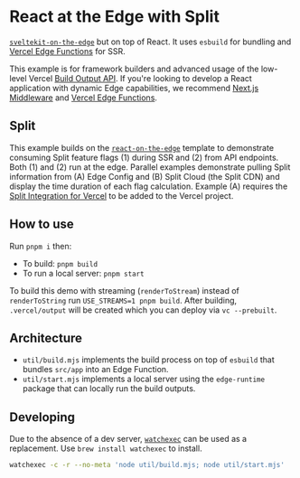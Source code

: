 # React at the Edge with Split

[`sveltekit-on-the-edge`](https://sveltekit-on-the-edge.vercel.app/) but on top of React. It uses `esbuild` for bundling and [Vercel Edge Functions](https://vercel.com/edge) for SSR.

This example is for framework builders and advanced usage of the low-level Vercel [Build Output API](https://vercel.com/docs/build-output-api/v3). If you're looking to develop a React application with dynamic Edge capabilities, we recommend [Next.js Middleware](https://nextjs.org/docs/advanced-features/middleware) and [Vercel Edge Functions](https://vercel.com/edge).

## Split

This example builds on the [`react-on-the-edge`](https://react-on-the-edge.vercel.app/) template to demonstrate consuming Split feature flags (1) during SSR and (2) from API endpoints. Both (1) and (2) run at the edge. Parallel examples demonstrate pulling Split information from (A) Edge Config and (B) Split Cloud (the Split CDN) and display the time duration of each flag calculation. Example (A) requires the [Split Integration for Vercel](https://www.vercel.com/integrations/split) to be added to the Vercel project.

## How to use

Run `pnpm i` then:

- To build: `pnpm build`
- To run a local server: `pnpm start`

To build this demo with streaming (`renderToStream`) instead of `renderToString` run `USE_STREAMS=1 pnpm build`.
After building, `.vercel/output` will be created which you can deploy via `vc --prebuilt`.

## Architecture

- `util/build.mjs` implements the build process on top of `esbuild` that bundles `src/app` into an Edge Function.
- `util/start.mjs` implements a local server using the `edge-runtime` package that can locally run the build outputs.

## Developing

Due to the absence of a dev server, [`watchexec`](https://github.com/watchexec/watchexec) can be used as a replacement. Use `brew install watchexec` to install.

```bash
watchexec -c -r --no-meta 'node util/build.mjs; node util/start.mjs'
```
